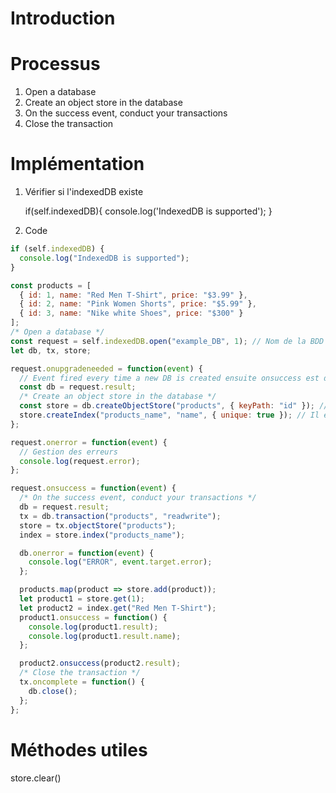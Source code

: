 # Introduction

# Processus

1. Open a database
2. Create an object store in the database
3. On the success event, conduct your transactions
4. Close the transaction

# Implémentation

1. Vérifier si l'indexedDB existe

   if(self.indexedDB){
   console.log('IndexedDB is supported');
   }

2. Code

```javascript
if (self.indexedDB) {
  console.log("IndexedDB is supported");
}

const products = [
  { id: 1, name: "Red Men T-Shirt", price: "$3.99" },
  { id: 2, name: "Pink Women Shorts", price: "$5.99" },
  { id: 3, name: "Nike white Shoes", price: "$300" }
];
/* Open a database */
const request = self.indexedDB.open("example_DB", 1); // Nom de la BDD et la version
let db, tx, store;

request.onupgradeneeded = function(event) {
  // Event fired every time a new DB is created ensuite onsuccess est déclenché. Si la base de données est détectée, onsuccess sera déclenché directement
  const db = request.result;
  /* Create an object store in the database */
  const store = db.createObjectStore("products", { keyPath: "id" }); //keyPath permet de définir le nom de la clé (Il est également possible d'auto incrémenter cette valeur)
  store.createIndex("products_name", "name", { unique: true }); // Il est possible de créer un index afin de permettre de rechercher via une autre valeur que l'id
};

request.onerror = function(event) {
  // Gestion des erreurs
  console.log(request.error);
};

request.onsuccess = function(event) {
  /* On the success event, conduct your transactions */
  db = request.result;
  tx = db.transaction("products", "readwrite");
  store = tx.objectStore("products");
  index = store.index("products_name");

  db.onerror = function(event) {
    console.log("ERROR", event.target.error);
  };

  products.map(product => store.add(product));
  let product1 = store.get(1);
  let product2 = index.get("Red Men T-Shirt");
  product1.onsuccess = function() {
    console.log(product1.result);
    console.log(product1.result.name);
  };

  product2.onsuccess(product2.result);
  /* Close the transaction */
  tx.oncomplete = function() {
    db.close();
  };
};
```

# Méthodes utiles

store.clear()
